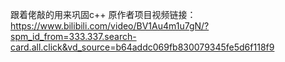 跟着佬敲的用来巩固c++
原作者项目视频链接：https://www.bilibili.com/video/BV1Au4m1u7gN/?spm_id_from=333.337.search-card.all.click&vd_source=b64addc069fb830079345fe5d6f118f9